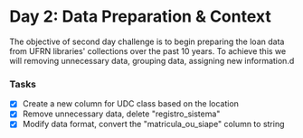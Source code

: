 # Day 2: Data Preparation & Context

The objective of second day challenge is to begin preparing the loan data from UFRN libraries' collections over the past 10 years. To achieve this we will removing unnecessary data, grouping data, assigning new information.d


### Tasks
- [x] Create a new column for UDC class based on the location
- [x] Remove unnecessary data, delete "registro_sistema"
- [x] Modify data format, convert the "matricula_ou_siape" column to string 